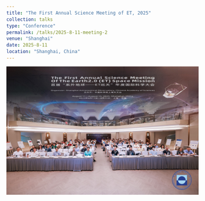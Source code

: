 ```yaml
---
title: "The First Annual Science Meeting of ET, 2025"
collection: talks
type: "Conference"
permalink: /talks/2025-8-11-meeting-2
venue: "Shanghai"
date: 2025-8-11
location: "Shanghai, China"
---
```


![这是图片](../images/shanghai2025.jpg "tg")

